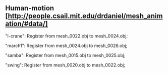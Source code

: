 ## Human-motion [http://people.csail.mit.edu/drdaniel/mesh_animation/#data/]

"I-crane": 
Register from mesh_0022.obj to  mesh_0024.obj;

"march1": 
Register from mesh_0024.obj to  mesh_0026.obj;

"samba": 
Register from mesh_0015.obj to  mesh_0025.obj;

"swing": 
Register from mesh_0020.obj to  mesh_0022.obj;
